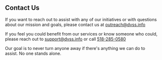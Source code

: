 ## Contact Us

If you want to reach out to assist with any of our initiatives or with questions about our mission and goals, please contact us at outreach@dvss.info 


If you feel you could benefit from our services or know someone who could, please reach out to support@dvss.info or call [518-285-0580](tel:5182850585) 

Our goal is to never turn anyone away if there's anything we can do to assist. No one stands alone.